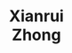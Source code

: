 ---
layout: page
title: Xianrui<br>Zhong
description: CS MS student<br>co-advised with Jiawei Han
img: assets/img/students/xianrui.jpg
importance: 8
redirect: https://xianruizhong.github.io/
category: "students"
---